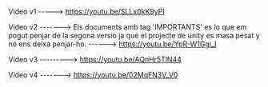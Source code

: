 Video v1 -----> https://youtu.be/SLLx0kK9yPI


Video v2 -------> Els documents amb tag 'IMPORTANTS' es lo que em pogut penjar de la segona versio ja que el projecte de unity es masa pesat y no ens deixa penjar-ho. ------> https://youtu.be/YpR-W1Ggi_I

Video v3 --------->  https://youtu.be/AQnHr5TlN44

Video v4 -------> https://youtu.be/02MqFN3V_V0
